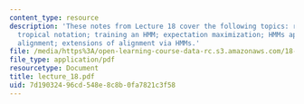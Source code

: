 ```yaml
---
content_type: resource
description: 'These notes from Lecture 18 cover the following topics: review of notation;
  tropical notation; training an HMM; expectation maximization; HMMs applied to global
  alignment; extensions of alignment via HMMs.'
file: /media/https%3A/open-learning-course-data-rc.s3.amazonaws.com/18-417-introduction-to-computational-molecular-biology-fall-2004/7d19032496cd548e8c8b0fa7821c3f58_lecture_18.pdf
file_type: application/pdf
resourcetype: Document
title: lecture_18.pdf
uid: 7d190324-96cd-548e-8c8b-0fa7821c3f58
---
```

